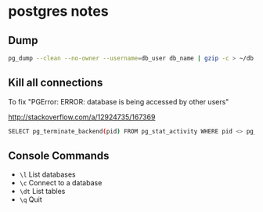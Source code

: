 # postgres notes

## Dump

```bash
pg_dump --clean --no-owner --username=db_user db_name | gzip -c > ~/db.sql.gz
```

## Kill all connections

To fix "PGError: ERROR:  database is being accessed by other users"

http://stackoverflow.com/a/12924735/167369

```bash
SELECT pg_terminate_backend(pid) FROM pg_stat_activity WHERE pid <> pg_backend_pid() AND datname='name_of_database';
```

## Console Commands

* `\l` List databases
* `\c` Connect to a database
* `\dt` List tables
* `\q` Quit

